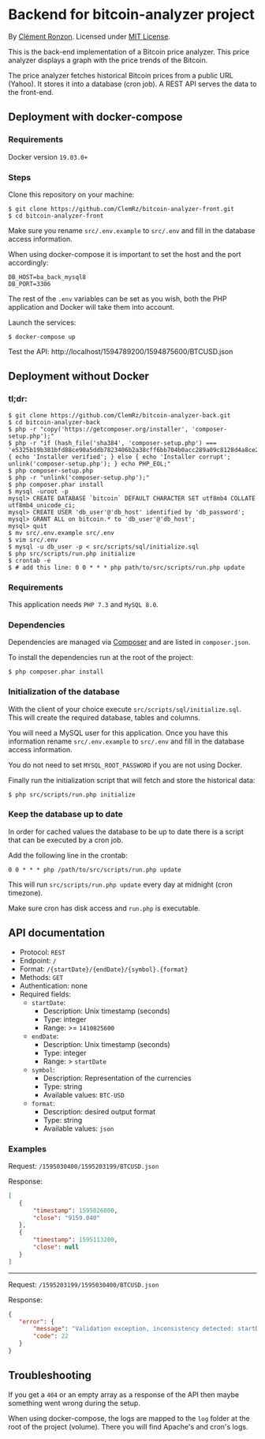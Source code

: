 # Backend for bitcoin-analyzer project

By [Clément Ronzon](https://www.linkedin.com/in/clemrz/). Licensed under [MIT License](https://choosealicense.com/licenses/mit/).

This is the back-end implementation of a Bitcoin price analyzer.
This price analyzer displays a graph with the price trends of the Bitcoin.

The price analyzer fetches historical Bitcoin prices from a public URL (Yahoo). It stores it into a database (cron job). A REST API serves the data to the front-end.

## Deployment with docker-compose

### Requirements

Docker version `19.03.0+`

### Steps

Clone this repository on your machine:

```shell script
$ git clone https://github.com/ClemRz/bitcoin-analyzer-front.git
$ cd bitcoin-analyzer-front
```

Make sure you rename `src/.env.example` to `src/.env` and fill in the database access information.

When using docker-compose it is important to set the host and the port accordingly:

```
DB_HOST=ba_back_mysql8
DB_PORT=3306
```

The rest of the `.env` variables can be set as you wish, both the PHP application and Docker will take them into account.

Launch the services:

```shell script
$ docker-compose up
```

Test the API: http://localhost/1594789200/1594875600/BTCUSD.json

## Deployment without Docker

### tl;dr:

```shell script
$ git clone https://github.com/ClemRz/bitcoin-analyzer-back.git
$ cd bitcoin-analyzer-back
$ php -r "copy('https://getcomposer.org/installer', 'composer-setup.php');"
$ php -r "if (hash_file('sha384', 'composer-setup.php') === 'e5325b19b381bfd88ce90a5ddb7823406b2a38cff6bb704b0acc289a09c8128d4a8ce2bbafcd1fcbdc38666422fe2806') { echo 'Installer verified'; } else { echo 'Installer corrupt'; unlink('composer-setup.php'); } echo PHP_EOL;"
$ php composer-setup.php
$ php -r "unlink('composer-setup.php');"
$ php composer.phar install
$ mysql -uroot -p
mysql> CREATE DATABASE `bitcoin` DEFAULT CHARACTER SET utf8mb4 COLLATE utf8mb4_unicode_ci;
mysql> CREATE USER 'db_user'@'db_host' identified by 'db_password';
mysql> GRANT ALL on bitcoin.* to 'db_user'@'db_host';
mysql> quit
$ mv src/.env.example src/.env
$ vim src/.env
$ mysql -u db_user -p < src/scripts/sql/initialize.sql
$ php src/scripts/run.php initialize
$ crontab -e
$ # add this line: 0 0 * * * php path/to/src/scripts/run.php update
```
### Requirements

This application needs `PHP 7.3` and `MySQL 8.0`.

### Dependencies

Dependencies are managed via [Composer](https://getcomposer.org/) and are listed in `composer.json`.

To install the dependencies run at the root of the project:

```shell script
$ php composer.phar install
```

### Initialization of the database

With the client of your choice execute `src/scripts/sql/initialize.sql`.
This will create the required database, tables and columns.

You will need a MySQL user for this application.
Once you have this information rename `src/.env.example` to `src/.env` and fill in the database access information.

You do not need to set `MYSQL_ROOT_PASSWORD` if you are not using Docker.

Finally run the initialization script that will fetch and store the historical data:

```shell script
$ php src/scripts/run.php initialize
```

### Keep the database up to date

In order for cached values the database to be up to date there is a script that can be executed by a cron job.

Add the following line in the crontab:

```shell script
0 0 * * * php /path/to/src/scripts/run.php update
```

This will run `src/scripts/run.php update` every day at midnight (cron timezone).

Make sure cron has disk access and `run.php` is executable.

## API documentation

 - Protocol: `REST`
 - Endpoint: `/`
 - Format: `/{startDate}/{endDate}/{symbol}.{format}`
 - Methods: `GET`
 - Authentication: none
 - Required fields:
   * `startDate`:
     + Description: Unix timestamp (seconds)
     + Type: integer
     + Range: >= `1410825600`
   * `endDate`:
     + Description: Unix timestamp (seconds)
     + Type: integer
     + Range: > `startDate`
   * `symbol`:
     + Description: Representation of the currencies
     + Type: string
     + Available values: `BTC-USD`
   * `format`:
     + Description: desired output format
     + Type: string
     + Available values: `json`
 
 ### Examples
 
Request: `/1595030400/1595203199/BTCUSD.json`

Response: 
 ```json
[
    {
        "timestamp": 1595026800,
        "close": "9159.040"
    },
    {
        "timestamp": 1595113200,
        "close": null
    }
]
```
---
Request: `/1595203199/1595030400/BTCUSD.json`

Response: 
 ```json
{
    "error": {
        "message": "Validation exception, inconsistency detected: startDate is older than endDate",
        "code": 22
    }
}
```

## Troubleshooting

If you get a `404` or an empty array as a response of the API then maybe something went wrong during the setup.

When using docker-compose, the logs are mapped to the `log` folder at the root of the project (volume). There you will find Apache's and cron's logs.
